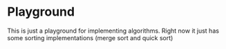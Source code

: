 # Playground

This is just a playground for implementing algorithms. Right now it just has some sorting implementations (merge sort and quick sort)
